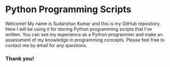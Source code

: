 # Python Programming Scripts

Welcome! My name is Sudarshan Kumar and this is my GitHub repository.\
Here I will be using it for storing Python programming scripts that I've written. You can see my experience as a Python programmer and make an assessment of my knowledge in programming concepts. Please feel free to contact me by email for any questions. 

### Thank you!
